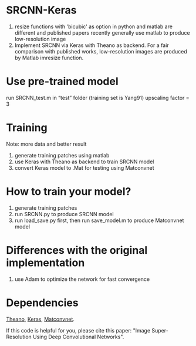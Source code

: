# SRCNN-Keras
1. resize functions with 'bicubic' as option in python and matlab are different and published papers recently generally use matlab to produce low-resolution image
2. Implement SRCNN via Keras with Theano as backend. For a fair comparison with published works, low-resolution images are produced by Matlab imresize function.

# Use pre-trained model
run SRCNN_test.m in “test” folder (training set is Yang91)
upscaling factor = 3

# Training
Note: more data and better result

1. generate training patches using matlab 
2. use Keras with Theano as backend to train SRCNN model
3. convert Keras model to .Mat for testing using Matconvnet

# How to train your model?
1. generate training patches 
2. run SRCNN.py to produce SRCNN model
3. run load_save.py first, then run save_model.m to produce Matconvnet model 

# Differences with the original implementation
1. use Adam to optimize the network for fast convergence
 
# Dependencies
[Theano](http://github.com/Theano/Theano), [Keras](http://github.com/fchollet/keras), [Matconvnet](http://www.vlfeat.org/matconvnet/).


If this code is helpful for you, please cite this paper: "Image Super-Resolution Using Deep Convolutional Networks".



